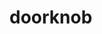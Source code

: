 # doorknob
<!doctype html>
<html lang="en">
<head>
<title> TO BE DETERMINED </title>
<meta charset="utf-8">
<meta name=

</head>
<body>
</body>
</html>
